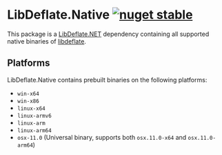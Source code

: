 # LibDeflate.Native [![nuget stable](https://img.shields.io/nuget/v/LibDeflate.Native.svg?style=flat)](https://www.nuget.org/packages/LibDeflate.Native)

This package is a [LibDeflate.NET](https://github.com/jzebedee/LibDeflate.NET) dependency containing all supported native binaries of [libdeflate](https://github.com/ebiggers/libdeflate).

## Platforms

LibDeflate.Native contains prebuilt binaries on the following platforms:

- `win-x64`
- `win-x86`
- `linux-x64`
- `linux-armv6`
- `linux-arm`
- `linux-arm64`
- `osx-11.0` (Universal binary, supports both `osx.11.0-x64` and `osx.11.0-arm64`)
